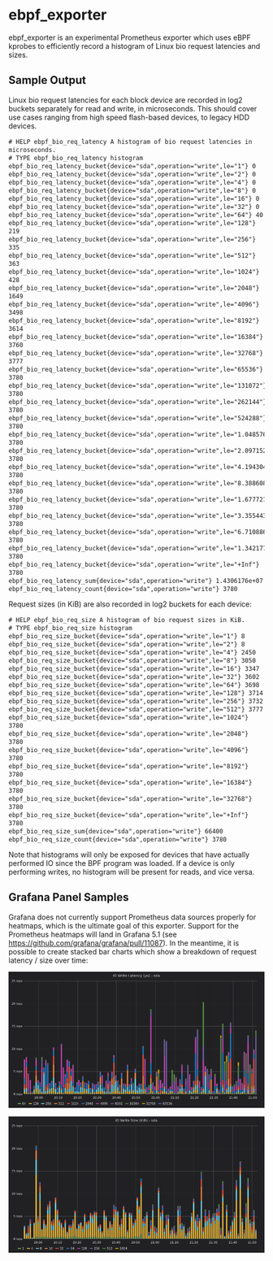 # ebpf_exporter

ebpf_exporter is an experimental Prometheus exporter which uses eBPF kprobes to efficiently record
a histogram of Linux bio request latencies and sizes.

## Sample Output

Linux bio request latencies for each block device are recorded in log2 buckets separately for read
and write, in microseconds. This should cover use cases ranging from high speed flash-based
devices, to legacy HDD devices.

```
# HELP ebpf_bio_req_latency A histogram of bio request latencies in microseconds.
# TYPE ebpf_bio_req_latency histogram
ebpf_bio_req_latency_bucket{device="sda",operation="write",le="1"} 0
ebpf_bio_req_latency_bucket{device="sda",operation="write",le="2"} 0
ebpf_bio_req_latency_bucket{device="sda",operation="write",le="4"} 0
ebpf_bio_req_latency_bucket{device="sda",operation="write",le="8"} 0
ebpf_bio_req_latency_bucket{device="sda",operation="write",le="16"} 0
ebpf_bio_req_latency_bucket{device="sda",operation="write",le="32"} 0
ebpf_bio_req_latency_bucket{device="sda",operation="write",le="64"} 40
ebpf_bio_req_latency_bucket{device="sda",operation="write",le="128"} 219
ebpf_bio_req_latency_bucket{device="sda",operation="write",le="256"} 335
ebpf_bio_req_latency_bucket{device="sda",operation="write",le="512"} 363
ebpf_bio_req_latency_bucket{device="sda",operation="write",le="1024"} 428
ebpf_bio_req_latency_bucket{device="sda",operation="write",le="2048"} 1649
ebpf_bio_req_latency_bucket{device="sda",operation="write",le="4096"} 3498
ebpf_bio_req_latency_bucket{device="sda",operation="write",le="8192"} 3614
ebpf_bio_req_latency_bucket{device="sda",operation="write",le="16384"} 3760
ebpf_bio_req_latency_bucket{device="sda",operation="write",le="32768"} 3777
ebpf_bio_req_latency_bucket{device="sda",operation="write",le="65536"} 3780
ebpf_bio_req_latency_bucket{device="sda",operation="write",le="131072"} 3780
ebpf_bio_req_latency_bucket{device="sda",operation="write",le="262144"} 3780
ebpf_bio_req_latency_bucket{device="sda",operation="write",le="524288"} 3780
ebpf_bio_req_latency_bucket{device="sda",operation="write",le="1.048576e+06"} 3780
ebpf_bio_req_latency_bucket{device="sda",operation="write",le="2.097152e+06"} 3780
ebpf_bio_req_latency_bucket{device="sda",operation="write",le="4.194304e+06"} 3780
ebpf_bio_req_latency_bucket{device="sda",operation="write",le="8.388608e+06"} 3780
ebpf_bio_req_latency_bucket{device="sda",operation="write",le="1.6777216e+07"} 3780
ebpf_bio_req_latency_bucket{device="sda",operation="write",le="3.3554432e+07"} 3780
ebpf_bio_req_latency_bucket{device="sda",operation="write",le="6.7108864e+07"} 3780
ebpf_bio_req_latency_bucket{device="sda",operation="write",le="1.34217728e+08"} 3780
ebpf_bio_req_latency_bucket{device="sda",operation="write",le="+Inf"} 3780
ebpf_bio_req_latency_sum{device="sda",operation="write"} 1.4306176e+07
ebpf_bio_req_latency_count{device="sda",operation="write"} 3780
```

Request sizes (in KiB) are also recorded in log2 buckets for each device:

```
# HELP ebpf_bio_req_size A histogram of bio request sizes in KiB.
# TYPE ebpf_bio_req_size histogram
ebpf_bio_req_size_bucket{device="sda",operation="write",le="1"} 8
ebpf_bio_req_size_bucket{device="sda",operation="write",le="2"} 8
ebpf_bio_req_size_bucket{device="sda",operation="write",le="4"} 2450
ebpf_bio_req_size_bucket{device="sda",operation="write",le="8"} 3050
ebpf_bio_req_size_bucket{device="sda",operation="write",le="16"} 3347
ebpf_bio_req_size_bucket{device="sda",operation="write",le="32"} 3602
ebpf_bio_req_size_bucket{device="sda",operation="write",le="64"} 3698
ebpf_bio_req_size_bucket{device="sda",operation="write",le="128"} 3714
ebpf_bio_req_size_bucket{device="sda",operation="write",le="256"} 3732
ebpf_bio_req_size_bucket{device="sda",operation="write",le="512"} 3777
ebpf_bio_req_size_bucket{device="sda",operation="write",le="1024"} 3780
ebpf_bio_req_size_bucket{device="sda",operation="write",le="2048"} 3780
ebpf_bio_req_size_bucket{device="sda",operation="write",le="4096"} 3780
ebpf_bio_req_size_bucket{device="sda",operation="write",le="8192"} 3780
ebpf_bio_req_size_bucket{device="sda",operation="write",le="16384"} 3780
ebpf_bio_req_size_bucket{device="sda",operation="write",le="32768"} 3780
ebpf_bio_req_size_bucket{device="sda",operation="write",le="+Inf"} 3780
ebpf_bio_req_size_sum{device="sda",operation="write"} 66400
ebpf_bio_req_size_count{device="sda",operation="write"} 3780
```

Note that histograms will only be exposed for devices that have actually performed IO since the BPF
program was loaded. If a device is only performing writes, no histogram will be present for reads,
and vice versa.

## Grafana Panel Samples

Grafana does not currently support Prometheus data sources properly for heatmaps, which is the
ultimate goal of this exporter. Support for the Prometheus heatmaps will land in Grafana 5.1 (see
https://github.com/grafana/grafana/pull/11087). In the meantime, it is possible to create stacked
bar charts which show a breakdown of request latency / size over time:

![IO request latency](img/disk-io-request-latency.png)

![IO request size](img/disk-io-request-size.png)
